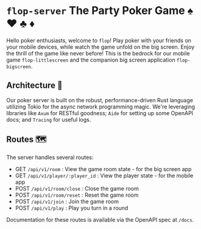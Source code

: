 # `flop-server` The Party Poker Game :spades: :hearts: :clubs: :diamonds:

Hello poker enthusiasts, welcome to `flop`! 
Play poker with your friends on your mobile devices, while watch the game unfold on the big screen. Enjoy the thrill of the game like never before!
This is the bedrock for our mobile game `flop-littlescreen` and the companion big screen application `flop-bigscreen`. 

## Architecture :construction:

Our poker server is built on the robust, performance-driven Rust language utilizing Tokio for the async network programming magic. We're leveraging libraries like `Axum` for RESTful goodness; `Aide` for setting up some OpenAPI docs; and `Tracing` for useful logs.

## Routes :world_map:

The server handles several routes: 

- GET `/api/v1/room` : View the game room state - for the big screen app
- GET `/api/v1/player/:player_id` : View the player state - for the mobile app
- POST `/api/v1/room/close` : Close the game room
- POST `/api/v1/room/reset` : Reset the game room
- POST `/api/v1/join` : Join the game room
- POST `/api/v1/play` : Play you turn in a round

Documentation for these routes is available via the OpenAPI spec at `/docs`.